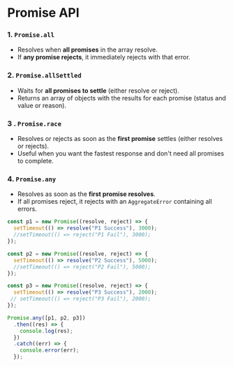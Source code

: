 # Promise API

### 1. `Promise.all`

- Resolves when **all promises** in the array resolve.
- If **any promise rejects**, it immediately rejects with that error.

### 2. `Promise.allSettled`

- Waits for **all promises to settle** (either resolve or reject).
- Returns an array of objects with the results for each promise (status and value or reason).

### 3 . `Promise.race`

- Resolves or rejects as soon as the **first promise** settles (either resolves or rejects).
- Useful when you want the fastest response and don't need all promises to complete.

### 4. `Promise.any`

- Resolves as soon as the **first promise resolves**.
- If all promises reject, it rejects with an `AggregateError` containing all errors.

```jsx
const p1 = new Promise((resolve, reject) => {
  setTimeout(() => resolve("P1 Success"), 3000);
  //setTimeout(() => reject("P1 Fail"), 3000);
});

const p2 = new Promise((resolve, reject) => {
  setTimeout(() => resolve("P2 Success"), 5000);
  //setTimeout(() => reject("P2 Fail"), 5000);
});

const p3 = new Promise((resolve, reject) => {
  setTimeout(() => resolve("P3 Success"), 2000);
 // setTimeout(() => reject("P3 Fail"), 2000);
});

Promise.any([p1, p2, p3])
  .then((res) => {
    console.log(res);
  })
  .catch((err) => {
    console.error(err);
  });

```
